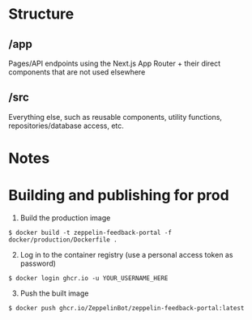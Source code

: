 # Structure

## /app
Pages/API endpoints using the Next.js App Router + their direct components that are not used elsewhere

## /src
Everything else, such as reusable components, utility functions, repositories/database access, etc.

# Notes

# Building and publishing for prod

1. Build the production image
```
$ docker build -t zeppelin-feedback-portal -f docker/production/Dockerfile .
```

2. Log in to the container registry (use a personal access token as password)
```
$ docker login ghcr.io -u YOUR_USERNAME_HERE
```

3. Push the built image
```
$ docker push ghcr.io/ZeppelinBot/zeppelin-feedback-portal:latest
```
